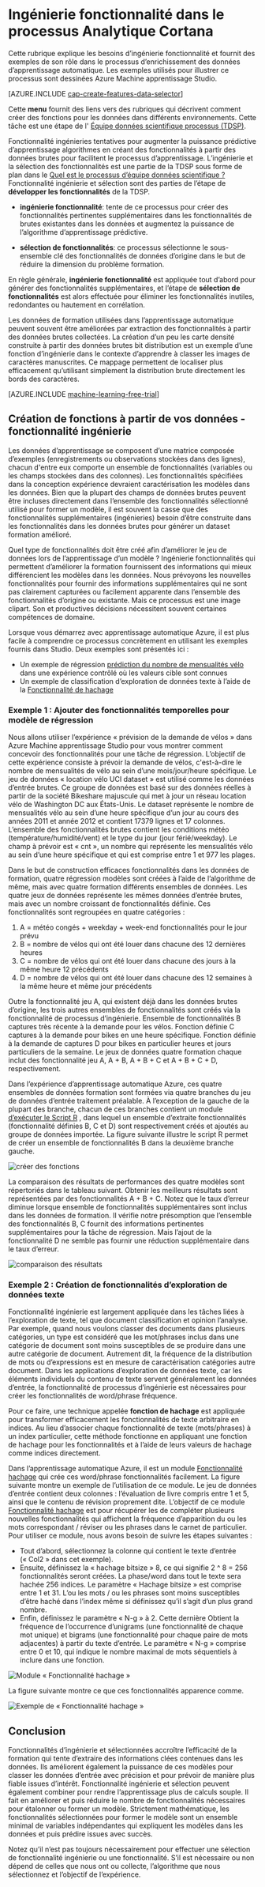 <properties
    pageTitle="Fonction ingénierie dans le processus Analytique Cortana | Microsoft Azure" 
    description="Explique les besoins d’ingénierie fonctionnalité et fournit des exemples de son rôle dans le processus d’enrichissement des données d’apprentissage automatique."
    services="machine-learning"
    documentationCenter=""
    authors="bradsev"
    manager="jhubbard"
    editor="cgronlun"/>

<tags
    ms.service="machine-learning"
    ms.workload="data-services"
    ms.tgt_pltfrm="na"
    ms.devlang="na"
    ms.topic="article"
    ms.date="09/19/2016"
    ms.author="zhangya;bradsev" />


# <a name="feature-engineering-in-the-cortana-analytics-process"></a>Ingénierie fonctionnalité dans le processus Analytique Cortana 

Cette rubrique explique les besoins d’ingénierie fonctionnalité et fournit des exemples de son rôle dans le processus d’enrichissement des données d’apprentissage automatique. Les exemples utilisés pour illustrer ce processus sont dessinées Azure Machine apprentissage Studio. 

[AZURE.INCLUDE [cap-create-features-data-selector](../../includes/cap-create-features-selector.md)]

Cette **menu** fournit des liens vers des rubriques qui décrivent comment créer des fonctions pour les données dans différents environnements. Cette tâche est une étape de l' [Équipe données scientifique processus (TDSP)](https://azure.microsoft.com/documentation/learning-paths/cortana-analytics-process/).

Fonctionnalité ingénieries tentatives pour augmenter la puissance prédictive d’apprentissage algorithmes en créant des fonctionnalités à partir des données brutes pour facilitent le processus d’apprentissage. L’ingénierie et la sélection des fonctionnalités est une partie de la TDSP sous forme de plan dans le [Quel est le processus d’équipe données scientifique ?](data-science-process-overview.md) Fonctionnalité ingénierie et sélection sont des parties de l’étape de **développer les fonctionnalités** de la TDSP. 

* **ingénierie fonctionnalité**: tente de ce processus pour créer des fonctionnalités pertinentes supplémentaires dans les fonctionnalités de brutes existantes dans les données et augmentez la puissance de l’algorithme d’apprentissage prédictive.

* **sélection de fonctionnalités**: ce processus sélectionne le sous-ensemble clé des fonctionnalités de données d’origine dans le but de réduire la dimension du problème formation.

En règle générale, **ingénierie fonctionnalité** est appliquée tout d’abord pour générer des fonctionnalités supplémentaires, et l’étape de **sélection de fonctionnalités** est alors effectuée pour éliminer les fonctionnalités inutiles, redondantes ou hautement en corrélation.

Les données de formation utilisées dans l’apprentissage automatique peuvent souvent être améliorées par extraction des fonctionnalités à partir des données brutes collectées. La création d’un peu les carte densité construite à partir des données brutes bit distribution est un exemple d’une fonction d’ingénierie dans le contexte d’apprendre à classer les images de caractères manuscrites. Ce mappage permettent de localiser plus efficacement qu’utilisant simplement la distribution brute directement les bords des caractères.


[AZURE.INCLUDE [machine-learning-free-trial](../../includes/machine-learning-free-trial.md)]


## <a name="creating-features-from-your-data---feature-engineering"></a>Création de fonctions à partir de vos données - fonctionnalité ingénierie

Les données d’apprentissage se composent d’une matrice composée d’exemples (enregistrements ou observations stockées dans des lignes), chacun d'entre eux comporte un ensemble de fonctionnalités (variables ou les champs stockées dans des colonnes). Les fonctionnalités spécifiées dans la conception expérience devraient caractérisation les modèles dans les données. Bien que la plupart des champs de données brutes peuvent être incluses directement dans l’ensemble des fonctionnalités sélectionné utilisé pour former un modèle, il est souvent la casse que des fonctionnalités supplémentaires (ingénieries) besoin d’être construite dans les fonctionnalités dans les données brutes pour générer un dataset formation amélioré.

Quel type de fonctionnalités doit être créé afin d’améliorer le jeu de données lors de l’apprentissage d’un modèle ? Ingénierie fonctionnalités qui permettent d’améliorer la formation fournissent des informations qui mieux différencient les modèles dans les données. Nous prévoyons les nouvelles fonctionnalités pour fournir des informations supplémentaires qui ne sont pas clairement capturées ou facilement apparente dans l’ensemble des fonctionnalités d’origine ou existante. Mais ce processus est une image clipart. Son et productives décisions nécessitent souvent certaines compétences de domaine.

Lorsque vous démarrez avec apprentissage automatique Azure, il est plus facile à comprendre ce processus concrètement en utilisant les exemples fournis dans Studio. Deux exemples sont présentés ici :

* Un exemple de régression [prédiction du nombre de mensualités vélo](http://gallery.cortanaintelligence.com/Experiment/Regression-Demand-estimation-4) dans une expérience contrôlé où les valeurs cible sont connues
* Un exemple de classification d’exploration de données texte à l’aide de la [Fonctionnalité de hachage](https://msdn.microsoft.com/library/azure/c9a82660-2d9c-411d-8122-4d9e0b3ce92a/)

### <a name="example-1-adding-temporal-features-for-regression-model"></a>Exemple 1 : Ajouter des fonctionnalités temporelles pour modèle de régression ###

Nous allons utiliser l’expérience « prévision de la demande de vélos » dans Azure Machine apprentissage Studio pour vous montrer comment concevoir des fonctionnalités pour une tâche de régression. L’objectif de cette expérience consiste à prévoir la demande de vélos, c'est-à-dire le nombre de mensualités de vélo au sein d’une mois/jour/heure spécifique. Le jeu de données « location vélo UCI dataset » est utilisé comme les données d’entrée brutes. Ce groupe de données est basé sur des données réelles à partir de la société Bikeshare majuscule qui met à jour un réseau location vélo de Washington DC aux États-Unis. Le dataset représente le nombre de mensualités vélo au sein d’une heure spécifique d’un jour au cours des années 2011 et année 2012 et contient 17379 lignes et 17 colonnes. L’ensemble des fonctionnalités brutes contient les conditions météo (température/humidité/vent) et le type du jour (jour férié/weekday). Le champ à prévoir est « cnt », un nombre qui représente les mensualités vélo au sein d’une heure spécifique et qui est comprise entre 1 et 977 les plages.

Dans le but de construction efficaces fonctionnalités dans les données de formation, quatre régression modèles sont créées à l’aide de l’algorithme de même, mais avec quatre formation différents ensembles de données. Les quatre jeux de données représente les mêmes données d’entrée brutes, mais avec un nombre croissant de fonctionnalités définie. Ces fonctionnalités sont regroupées en quatre catégories :

1. A = météo congés + weekday + week-end fonctionnalités pour le jour prévu
2. B = nombre de vélos qui ont été louer dans chacune des 12 dernières heures
3. C = nombre de vélos qui ont été louer dans chacune des jours à la même heure 12 précédents
4. D = nombre de vélos qui ont été louer dans chacune des 12 semaines à la même heure et même jour précédents

Outre la fonctionnalité jeu A, qui existent déjà dans les données brutes d’origine, les trois autres ensembles de fonctionnalités sont créés via la fonctionnalité de processus d’ingénierie. Ensemble de fonctionnalités B captures très récente à la demande pour les vélos. Fonction définie C captures à la demande pour bikes en une heure spécifique. Fonction définie à la demande de captures D pour bikes en particulier heures et jours particuliers de la semaine. Le jeux de données quatre formation chaque inclut des fonctionnalité jeu A, A + B, A + B + C et A + B + C + D, respectivement.

Dans l’expérience d’apprentissage automatique Azure, ces quatre ensembles de données formation sont formées via quatre branches du jeu de données d’entrée traitement préalable. À l’exception de la gauche de la plupart des branche, chacun de ces branches contient un module [d’exécuter le Script R](https://msdn.microsoft.com/library/azure/30806023-392b-42e0-94d6-6b775a6e0fd5/) , dans lequel un ensemble d’extraite fonctionnalités (fonctionnalité définies B, C et D) sont respectivement créés et ajoutés au groupe de données importée. La figure suivante illustre le script R permet de créer un ensemble de fonctionnalités B dans la deuxième branche gauche.

![créer des fonctions](./media/machine-learning-data-science-create-features/addFeature-Rscripts.png)

La comparaison des résultats de performances des quatre modèles sont répertoriés dans le tableau suivant. Obtenir les meilleurs résultats sont représentées par des fonctionnalités A + B + C. Notez que le taux d’erreur diminue lorsque ensemble de fonctionnalités supplémentaires sont inclus dans les données de formation. Il vérifie notre présomption que l’ensemble des fonctionnalités B, C fournit des informations pertinentes supplémentaires pour la tâche de régression. Mais l’ajout de la fonctionnalité D ne semble pas fournir une réduction supplémentaire dans le taux d’erreur.

![comparaison des résultats](./media/machine-learning-data-science-create-features/result1.png)

### <a name="example2"></a>Exemple 2 : Création de fonctionnalités d’exploration de données texte  

Fonctionnalité ingénierie est largement appliquée dans les tâches liées à l’exploration de texte, tel que document classification et opinion l’analyse. Par exemple, quand nous voulons classer des documents dans plusieurs catégories, un type est considéré que les mot/phrases inclus dans une catégorie de document sont moins susceptibles de se produire dans une autre catégorie de document. Autrement dit, la fréquence de la distribution de mots ou d’expressions est en mesure de caractérisation catégories autre document. Dans les applications d’exploration de données texte, car les éléments individuels du contenu de texte servent généralement les données d’entrée, la fonctionnalité de processus d’ingénierie est nécessaires pour créer les fonctionnalités de word/phrase fréquence.

Pour ce faire, une technique appelée **fonction de hachage** est appliquée pour transformer efficacement les fonctionnalités de texte arbitraire en indices. Au lieu d’associer chaque fonctionnalité de texte (mots/phrases) à un index particulier, cette méthode fonctionne en appliquant une fonction de hachage pour les fonctionnalités et à l’aide de leurs valeurs de hachage comme indices directement.

Dans l’apprentissage automatique Azure, il est un module [Fonctionnalité hachage](https://msdn.microsoft.com/library/azure/c9a82660-2d9c-411d-8122-4d9e0b3ce92a/) qui crée ces word/phrase fonctionnalités facilement. La figure suivante montre un exemple de l’utilisation de ce module. Le jeu de données d’entrée contient deux colonnes : l’évaluation de livre compris entre 1 et 5, ainsi que le contenu de révision proprement dite. L’objectif de ce module [Fonctionnalité hachage](https://msdn.microsoft.com/library/azure/c9a82660-2d9c-411d-8122-4d9e0b3ce92a/) est pour récupérer les de compléter plusieurs nouvelles fonctionnalités qui affichent la fréquence d’apparition du ou les mots correspondant / réviser ou les phrases dans le carnet de particulier. Pour utiliser ce module, nous avons besoin de suivre les étapes suivantes :

* Tout d’abord, sélectionnez la colonne qui contient le texte d’entrée (« Col2 » dans cet exemple).
* Ensuite, définissez la « hachage bitsize » 8, ce qui signifie 2 ^ 8 = 256 fonctionnalités seront créées. La phase/word dans tout le texte sera hachée 256 indices. Le paramètre « Hachage bitsize » est comprise entre 1 et 31. L’ou les mots / ou les phrases sont moins susceptibles d’être haché dans l’index même si définissez qu’il s’agit d’un plus grand nombre.
* Enfin, définissez le paramètre « N-g » à 2. Cette dernière Obtient la fréquence de l’occurrence d’unigrams (une fonctionnalité de chaque mot unique) et bigrams (une fonctionnalité pour chaque paire de mots adjacentes) à partir du texte d’entrée. Le paramètre « N-g » comprise entre 0 et 10, qui indique le nombre maximal de mots séquentiels à inclure dans une fonction.  

![Module « Fonctionnalité hachage »](./media/machine-learning-data-science-create-features/feature-Hashing1.png)

La figure suivante montre ce que ces fonctionnalités apparence comme.

![Exemple de « Fonctionnalité hachage »](./media/machine-learning-data-science-create-features/feature-Hashing2.png)


## <a name="conclusion"></a>Conclusion

Fonctionnalités d’ingénierie et sélectionnées accroître l’efficacité de la formation qui tente d’extraire des informations clées contenues dans les données. Ils améliorent également la puissance de ces modèles pour classer les données d’entrée avec précision et pour prévoir de manière plus fiable issues d’intérêt. Fonctionnalité ingénierie et sélection peuvent également combiner pour rendre l’apprentissage plus de calculs souple. Il fait en améliorer et puis réduire le nombre de fonctionnalités nécessaires pour étalonner ou former un modèle. Strictement mathématique, les fonctionnalités sélectionnées pour former le modèle sont un ensemble minimal de variables indépendantes qui expliquent les modèles dans les données et puis prédire issues avec succès.

Notez qu’il n’est pas toujours nécessairement pour effectuer une sélection de fonctionnalité ingénierie ou une fonctionnalité. S’il est nécessaire ou non dépend de celles que nous ont ou collecte, l’algorithme que nous sélectionnez et l’objectif de l’expérience.
 
